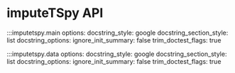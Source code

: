 # imputeTSpy API
:::imputetspy.main
    options:
        docstring_style: google
        docstring_section_style: list
        docstring_options:
            ignore_init_summary: false
            trim_doctest_flags: true


:::imputetspy.data
    options:
        docstring_style: google
        docstring_section_style: list
        docstring_options:
            ignore_init_summary: false
            trim_doctest_flags: true
